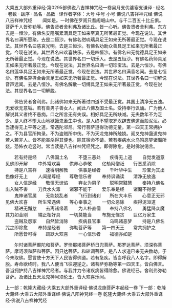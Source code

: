 大乘五大部外重译经·第0295部佛说八吉祥神咒经一卷吴月支优婆塞支谦译
· 经名 · 卷数 · 跋序
· 品名 · 品数 · 译作者字体：大号 中号 小号
佛说八吉祥神咒经
佛说八吉祥神咒经
　　闻如是。一时佛在罗阅只耆阇崛山中。与千二百五十比丘俱。菩萨千人皆弥勒等。佛告贤者舍利弗及诸比丘。皆一心听。佛告贤者舍利弗。东方去是一恒沙。有佛名安隐嘱累满具足王如来至真无所著最正觉。今现在说法。其世界名曰满所愿聚。去是二恒沙。有佛名绀琉璃具足王如来无所著最正觉。今现在说法。其世界名曰慈哀光明。去是三恒沙。有佛名劝助众善具足王如来无所著最正觉。今现在说法。其世界名曰欢喜快乐。去是四恒沙。有佛名曰无忧德具足王如来无所著最正觉。今现在说法。其世界名曰一切乐入。去是五恒沙。有佛名药师具足王如来无所著最正觉。今现在说法。其世界名曰满一切珍宝法。去是六恒沙。有佛名曰莲华具足王如来无所著最正觉。今现在说法。其世界名曰满香名闻。去是七恒沙。有佛名算择合会具足王如来无所著最正觉。今现在说法。其世界名曰一切解说音声远闻。去是八恒沙。有佛名解散一切缚具足王如来无所著最正觉。今现在说法。其世界名曰一切解脱。

　　佛告贤者舍利弗。此诸佛如来无所著过四道不受最正觉。其国土清净无五浊。无爱欲无意垢。若有善男子善女人。闻此八佛及国土名。受持奉行讽诵。广为他人解说其义者终不愚痴。口之所言无有失误。相好具足无所缺减。无央数年不为乏少。是人终不堕太山地狱饿鬼畜生中也。是人终不望取罗汉辟支佛道而般泥洹。必当逮得无上平等之道。常遇陀邻尼。常行菩萨道得功德无量。第一四天王常拥护之。不为县官所拘录。不为盗贼所中伤。不为天龙鬼神所触娆。阅叉鬼神蛊道鬼神若人若非人。皆不能害杀得其便也。除其宿命不请。若有疾病水火乌鸣恶梦诸魔所娆。恐怖衣毛竖时。常当读是八吉祥神咒经咒之。即得除愈。是时佛说偈言。

　　若有持是经　　八佛国土名
　　不堕三恶处　　疾得无上道
　　自觉发道意　　见佛即开解
　　中外常欢喜　　供养心恭敬
　　亿劫阿僧祇　　行恶悉消除
　　持是八吉祥　　速得明解教
　　供事是经者　　千叶华中生
　　珍宝为其出　　色像好无上
　　人闻是尊经　　尊敬信乐者
　　奉持讽诵读　　清净无放逸
　　女人信是经　　敬慎无谀谄
　　弃女为男子　　聪明常黠慧
　　奉持八佛名　　出入贼不害
　　刀兵水火毒　　诸邪不能干
　　爱乐奉是经　　诸魔不得便
　　鬼神诸官属　　无能娆乱者
　　飞行到诸刹　　所在大丰乐
　　心意正无邪　　见佛大欢喜
　　所生常遇佛　　等心奉事之
　　一切众恶除　　疾得泥洹道
　　精进无懈怠　　去离诸缘着
　　为人朴直儒　　奉持八佛名
　　勇猛降众魔　　其力如金刚
　　端正相好具　　一切莫能当
　　布施无悭贪　　巨亿万家生
　　盗贼及怨家　　自然皆消除
　　疾病县官事　　乌鸣诸恶梦
　　持是八佛名　　咒之即除愈
　　奉持是经者　　弥勒菩萨等
　　第一四天王　　常共拥护之
　　所愿皆可得　　踊跃大欢喜
　　一心信乐者　　福德亦如是

　　尔时诸菩萨颰陀和菩萨。罗怜那竭菩萨桥日兜菩萨。那罗达菩萨。须深弥菩萨。摩诃须和萨和菩萨。因只达菩萨。和轮调菩萨。是八人求道已来无央数劫。于今未取佛。愿言使十方天下人民皆得佛道。若有急疾。皆当呼我八人名字。即得解脱。寿命欲终时。我八人便当飞往迎逆之。诸菩萨弥勒等第一四天王。皆白佛言。吾当拥护持八吉祥神咒经者。与我并力令诸疾病皆得除愈。佛说经已。舍利弗弥勒菩萨。及诸比丘天龙鬼神阿须伦王。皆大欢喜乐闻。

上一部：乾隆大藏经·大乘五大部外重译经·佛说龙施菩萨本起经一卷
下一部：乾隆大藏经·大乘五大部外重译经·佛说八阳神咒经一卷
乾隆大藏经·大乘五大部外重译经·佛说八吉祥神咒经